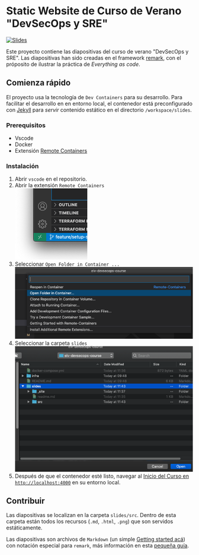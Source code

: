 # Static Website de Curso de Verano "DevSecOps y SRE"

[![Slides](https://github.com/saguadob/eiv-devsecops-course/actions/workflows/slides.yml/badge.svg?branch=main&event=push)](https://github.com/saguadob/eiv-devsecops-course/actions/workflows/slides.yml)

Este proyecto contiene las diapositivas del curso de verano "DevSecOps y SRE". Las diapositivas han sido creadas en el framework [remark](https://github.com/gnab/remark/), con el próposito de ilustrar la práctica de _Everything as code_.

## Comienza rápido

El proyecto usa la tecnología de `Dev Containers` para su desarrollo. Para facilitar el desarrollo en en entorno local, el contenedor está preconfigurado con [Jekyll](https://jekyllrb.com/) para _servir_ contenido estático en el directorio `/workspace/slides`.

### Prerequisitos
- Vscode
- Docker
- Extensión [Remote Containers](https://marketplace.visualstudio.com/items?itemName=ms-vscode-remote.remote-containers)

### Instalación

1. Abrir `vscode` en el repositorio. 
2. Abrir la extensión `Remote Containers`  
    ![Extension Remote Conmtainers](.img/vs_code_open.png)
3. Seleccionar `Open Folder in Container ...`
    ![Extension Remote Conmtainers](.img/vs_code_container.png)
4. Seleccionar la carpeta `slides`  
    ![Extension Remote Conmtainers](.img/vs_code_slides.png)
5. Después de que el contenedor esté listo, navegar al [Inicio del Curso en `http://localhost:4000`](http://localhost:4000) en su entorno local.

## Contribuir

Las diapositivas se localizan en la carpeta `slides/src`. Dentro de esta carpeta están todos los recursos (`.md`, `.html`, `.png`) que son servidos estáticamente.

Las diapositivas son archivos de `Markdown` (un simple [Getting started acá](https://docs.github.com/en/get-started/writing-on-github/getting-started-with-writing-and-formatting-on-github/basic-writing-and-formatting-syntax)) con notación especial para `remark`, más información en esta [pequeña guía](https://github.com/gnab/remark/wiki/Markdown).